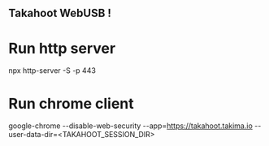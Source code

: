 ## Takahoot WebUSB !

# Run http server
npx http-server -S -p 443

# Run chrome client
google-chrome --disable-web-security --app=https://takahoot.takima.io --user-data-dir=<TAKAHOOT_SESSION_DIR>
